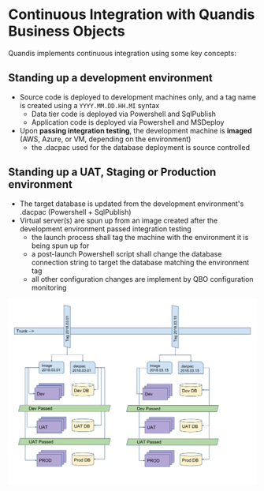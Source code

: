 # Continuous Integration with Quandis Business Objects

Quandis implements continuous integration using some key concepts:

## Standing up a development environment

- Source code is deployed to development machines only, and a tag name is created using a `YYYY.MM.DD.HH.MI` syntax
  - Data tier code is deployed via Powershell and SqlPublish
  - Application code is deployed via Powershell and MSDeploy
- Upon **passing integration testing**, the development machine is **imaged** (AWS, Azure, or VM, depending on the environment)
  - the .dacpac used for the database deployment is source controlled

## Standing up a UAT, Staging or Production environment

- The target database is updated from the development environment's .dacpac (Powershell + SqlPublish)
- Virtual server(s) are spun up from an image created after the development environment passed integration testing
  - the launch process shall tag the machine with the environment it is being spun up for
  - a post-launch Powershell script shall change the database connection string to target the database matching the environment tag
  - all other configuration changes are implement by QBO configuration monitoring

![Deployment Diagram](qbo.Deployments.svg "Deployment diagram")
